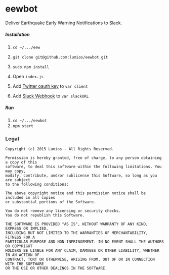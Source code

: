 # eewbot
Deliver Earthquake Early Warning Notifications to Slack.

##### Installation
1. `cd ~/.../eew`
2. `git clone git@github.com:lumios/eewbot.git`
3. `sudo npm install`

4. Open `index.js`
5. Add [Twitter oauth key](https://dev.twitter.com/oauth) to `var client`
6. Add [Slack Webhook](https://slack.com/services/new/incoming-webhook) to `var slackURL`

##### Run
1. `cd ~/.../eewbot`
2. `npm start`

### Legal
```text
Copyright (c) 2015 Lumios - All Rights Reserved.

Permission is hereby granted, free of charge, to any person obtaining a copy of this
software, to deal this software within the following limitations. You may copy,
modify, contribute, and/or sublicense this Software, so long as you are subject
to the following conditions:

The above copyright notice and this permission notice shall be included in all copies
or substantial portions of the Software.

You do not remove any licensing or security checks.
You do not republish this Software.

THE SOFTWARE IS PROVIDED "AS IS", WITHOUT WARRANTY OF ANY KIND, EXPRESS OR IMPLIED,
INCLUDING BUT NOT LIMITED TO THE WARRANTIES OF MERCHANTABILITY, FITNESS FOR A
PARTICULAR PURPOSE AND NON-INFRINGEMENT. IN NO EVENT SHALL THE AUTHORS OR COPYRIGHT
HOLDERS BE LIABLE FOR ANY CLAIM, DAMAGES OR OTHER LIABILITY, WHETHER IN AN ACTION OF
CONTRACT, TORT OR OTHERWISE, ARISING FROM, OUT OF OR IN CONNECTION WITH THE SOFTWARE
OR THE USE OR OTHER DEALINGS IN THE SOFTWARE.
```
